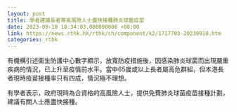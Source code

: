 ```yaml
---
layout: post
title: 學者建議長者等高風險人士盡快接種肺炎球菌疫苗
date: 2023-09-10 18:34:03.000000000 +08:00
link: https://news.rthk.hk/rthk/ch/component/k2/1717703-20230910.htm
categories: rthk
---
```


有機構引述衞生防護中心數字顯示，放寬防疫措施後，因感染肺炎球菌而出現嚴重疾病的情況，已上升至疫情前水平。當中65歲或以上長者屬高危群組，但本港長者現時疫苗接種率只有四成，情況極不理想。

有學者表示，政府現時為合資格的高風險人士，提供免費肺炎球菌疫苗接種計劃，建議有關人士應盡快接種。
